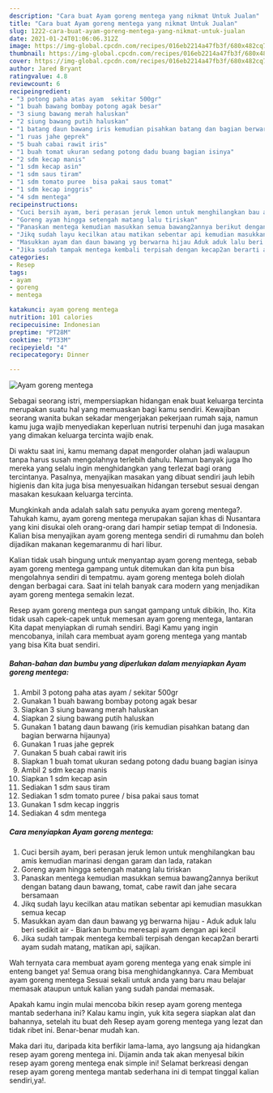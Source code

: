 ```yaml
---
description: "Cara buat Ayam goreng mentega yang nikmat Untuk Jualan"
title: "Cara buat Ayam goreng mentega yang nikmat Untuk Jualan"
slug: 1222-cara-buat-ayam-goreng-mentega-yang-nikmat-untuk-jualan
date: 2021-01-24T01:06:06.312Z
image: https://img-global.cpcdn.com/recipes/016eb2214a47fb3f/680x482cq70/ayam-goreng-mentega-foto-resep-utama.jpg
thumbnail: https://img-global.cpcdn.com/recipes/016eb2214a47fb3f/680x482cq70/ayam-goreng-mentega-foto-resep-utama.jpg
cover: https://img-global.cpcdn.com/recipes/016eb2214a47fb3f/680x482cq70/ayam-goreng-mentega-foto-resep-utama.jpg
author: Jared Bryant
ratingvalue: 4.8
reviewcount: 6
recipeingredient:
- "3 potong paha atas ayam  sekitar 500gr"
- "1 buah bawang bombay potong agak besar"
- "3 siung bawang merah haluskan"
- "2 siung bawang putih haluskan"
- "1 batang daun bawang iris kemudian pisahkan batang dan bagian berwarna hijaunya"
- "1 ruas jahe geprek"
- "5 buah cabai rawit iris"
- "1 buah tomat ukuran sedang potong dadu buang bagian isinya"
- "2 sdm kecap manis"
- "1 sdm kecap asin"
- "1 sdm saus tiram"
- "1 sdm tomato puree  bisa pakai saus tomat"
- "1 sdm kecap inggris"
- "4 sdm mentega"
recipeinstructions:
- "Cuci bersih ayam, beri perasan jeruk lemon untuk menghilangkan bau amis kemudian marinasi dengan garam dan lada, ratakan"
- "Goreng ayam hingga setengah matang lalu tiriskan"
- "Panaskan mentega kemudian masukkan semua bawang2annya berikut dengan batang daun bawang, tomat, cabe rawit dan jahe secara bersamaan"
- "Jikq sudah layu kecilkan atau matikan sebentar api kemudian masukkan semua kecap"
- "Masukkan ayam dan daun bawang yg berwarna hijau Aduk aduk lalu beri sedikit air  Biarkan bumbu meresapi ayam dengan api kecil"
- "Jika sudah tampak mentega kembali terpisah dengan kecap2an berarti ayam sudah matang, matikan api, sajikan."
categories:
- Resep
tags:
- ayam
- goreng
- mentega

katakunci: ayam goreng mentega 
nutrition: 101 calories
recipecuisine: Indonesian
preptime: "PT28M"
cooktime: "PT33M"
recipeyield: "4"
recipecategory: Dinner

---
```



![Ayam goreng mentega](https://img-global.cpcdn.com/recipes/016eb2214a47fb3f/680x482cq70/ayam-goreng-mentega-foto-resep-utama.jpg)

Sebagai seorang istri, mempersiapkan hidangan enak buat keluarga tercinta merupakan suatu hal yang memuaskan bagi kamu sendiri. Kewajiban seorang  wanita bukan sekadar mengerjakan pekerjaan rumah saja, namun kamu juga wajib menyediakan keperluan nutrisi terpenuhi dan juga masakan yang dimakan keluarga tercinta wajib enak.

Di waktu  saat ini, kamu memang dapat mengorder olahan jadi walaupun tanpa harus susah mengolahnya terlebih dahulu. Namun banyak juga lho mereka yang selalu ingin menghidangkan yang terlezat bagi orang tercintanya. Pasalnya, menyajikan masakan yang dibuat sendiri jauh lebih higienis dan kita juga bisa menyesuaikan hidangan tersebut sesuai dengan masakan kesukaan keluarga tercinta. 



Mungkinkah anda adalah salah satu penyuka ayam goreng mentega?. Tahukah kamu, ayam goreng mentega merupakan sajian khas di Nusantara yang kini disukai oleh orang-orang dari hampir setiap tempat di Indonesia. Kalian bisa menyajikan ayam goreng mentega sendiri di rumahmu dan boleh dijadikan makanan kegemaranmu di hari libur.

Kalian tidak usah bingung untuk menyantap ayam goreng mentega, sebab ayam goreng mentega gampang untuk ditemukan dan kita pun bisa mengolahnya sendiri di tempatmu. ayam goreng mentega boleh diolah dengan berbagai cara. Saat ini telah banyak cara modern yang menjadikan ayam goreng mentega semakin lezat.

Resep ayam goreng mentega pun sangat gampang untuk dibikin, lho. Kita tidak usah capek-capek untuk memesan ayam goreng mentega, lantaran Kita dapat menyiapkan di rumah sendiri. Bagi Kamu yang ingin mencobanya, inilah cara membuat ayam goreng mentega yang mantab yang bisa Kita buat sendiri.

<!--inarticleads1-->

##### Bahan-bahan dan bumbu yang diperlukan dalam menyiapkan Ayam goreng mentega:

1. Ambil 3 potong paha atas ayam / sekitar 500gr
1. Gunakan 1 buah bawang bombay potong agak besar
1. Siapkan 3 siung bawang merah haluskan
1. Siapkan 2 siung bawang putih haluskan
1. Gunakan 1 batang daun bawang (iris kemudian pisahkan batang dan bagian berwarna hijaunya)
1. Gunakan 1 ruas jahe geprek
1. Gunakan 5 buah cabai rawit iris
1. Siapkan 1 buah tomat ukuran sedang potong dadu buang bagian isinya
1. Ambil 2 sdm kecap manis
1. Siapkan 1 sdm kecap asin
1. Sediakan 1 sdm saus tiram
1. Sediakan 1 sdm tomato puree / bisa pakai saus tomat
1. Gunakan 1 sdm kecap inggris
1. Sediakan 4 sdm mentega




<!--inarticleads2-->

##### Cara menyiapkan Ayam goreng mentega:

1. Cuci bersih ayam, beri perasan jeruk lemon untuk menghilangkan bau amis kemudian marinasi dengan garam dan lada, ratakan
1. Goreng ayam hingga setengah matang lalu tiriskan
1. Panaskan mentega kemudian masukkan semua bawang2annya berikut dengan batang daun bawang, tomat, cabe rawit dan jahe secara bersamaan
1. Jikq sudah layu kecilkan atau matikan sebentar api kemudian masukkan semua kecap
1. Masukkan ayam dan daun bawang yg berwarna hijau - Aduk aduk lalu beri sedikit air  - Biarkan bumbu meresapi ayam dengan api kecil
1. Jika sudah tampak mentega kembali terpisah dengan kecap2an berarti ayam sudah matang, matikan api, sajikan.




Wah ternyata cara membuat ayam goreng mentega yang enak simple ini enteng banget ya! Semua orang bisa menghidangkannya. Cara Membuat ayam goreng mentega Sesuai sekali untuk anda yang baru mau belajar memasak ataupun untuk kalian yang sudah pandai memasak.

Apakah kamu ingin mulai mencoba bikin resep ayam goreng mentega mantab sederhana ini? Kalau kamu ingin, yuk kita segera siapkan alat dan bahannya, setelah itu buat deh Resep ayam goreng mentega yang lezat dan tidak ribet ini. Benar-benar mudah kan. 

Maka dari itu, daripada kita berfikir lama-lama, ayo langsung aja hidangkan resep ayam goreng mentega ini. Dijamin anda tak akan menyesal bikin resep ayam goreng mentega enak simple ini! Selamat berkreasi dengan resep ayam goreng mentega mantab sederhana ini di tempat tinggal kalian sendiri,ya!.

